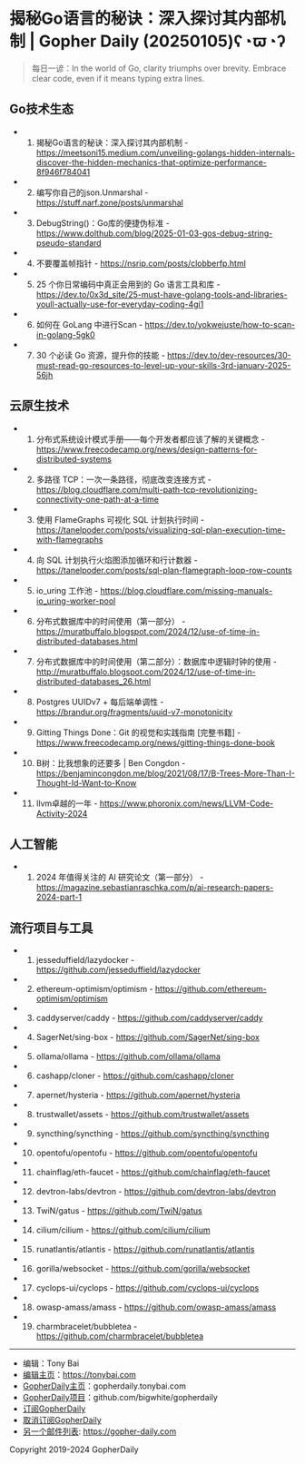 # 揭秘Go语言的秘诀：深入探讨其内部机制 | Gopher Daily (20250105)ʕ◔ϖ◔ʔ

>每日一谚：In the world of Go, clarity triumphs over brevity. Embrace clear code, even if it means typing extra lines.

## Go技术生态


- 1. 揭秘Go语言的秘诀：深入探讨其内部机制 - https://meetsoni15.medium.com/unveiling-golangs-hidden-internals-discover-the-hidden-mechanics-that-optimize-performance-8f946f784041

- 2. 编写你自己的json.Unmarshal - https://stuff.narf.zone/posts/unmarshal

- 3. DebugString()：Go库的便捷伪标准 - https://www.dolthub.com/blog/2025-01-03-gos-debug-string-pseudo-standard

- 4. 不要覆盖帧指针 - https://nsrip.com/posts/clobberfp.html

- 5.  25 个你日常编码中真正会用到的 Go 语言工具和库 - https://dev.to/0x3d_site/25-must-have-golang-tools-and-libraries-youll-actually-use-for-everyday-coding-4gi1

- 6. 如何在 GoLang 中进行Scan - https://dev.to/yokwejuste/how-to-scan-in-golang-5gk0

- 7. 30 个必读 Go 资源，提升你的技能 - https://dev.to/dev-resources/30-must-read-go-resources-to-level-up-your-skills-3rd-january-2025-56jh


## 云原生技术


- 1. 分布式系统设计模式手册——每个开发者都应该了解的关键概念 - https://www.freecodecamp.org/news/design-patterns-for-distributed-systems

- 2. 多路径 TCP：一次一条路径，彻底改变连接方式 - https://blog.cloudflare.com/multi-path-tcp-revolutionizing-connectivity-one-path-at-a-time

- 3. 使用 FlameGraphs 可视化 SQL 计划执行时间 - https://tanelpoder.com/posts/visualizing-sql-plan-execution-time-with-flamegraphs

- 4. 向 SQL 计划执行火焰图添加循环和行计数器 - https://tanelpoder.com/posts/sql-plan-flamegraph-loop-row-counts

- 5. io_uring 工作池 - https://blog.cloudflare.com/missing-manuals-io_uring-worker-pool

- 6. 分布式数据库中的时间使用（第一部分） - https://muratbuffalo.blogspot.com/2024/12/use-of-time-in-distributed-databases.html

- 7. 分布式数据库中的时间使用（第二部分）：数据库中逻辑时钟的使用 - http://muratbuffalo.blogspot.com/2024/12/use-of-time-in-distributed-databases_26.html

- 8. Postgres UUIDv7 &#43; 每后端单调性 - https://brandur.org/fragments/uuid-v7-monotonicity

- 9. Gitting Things Done：Git 的视觉和实践指南 [完整书籍] - https://www.freecodecamp.org/news/gitting-things-done-book

- 10. B树：比我想象的还要多 | Ben Congdon - https://benjamincongdon.me/blog/2021/08/17/B-Trees-More-Than-I-Thought-Id-Want-to-Know

- 11. llvm卓越的一年 - https://www.phoronix.com/news/LLVM-Code-Activity-2024


## 人工智能


- 1. 2024 年值得关注的 AI 研究论文（第一部分） - https://magazine.sebastianraschka.com/p/ai-research-papers-2024-part-1


## 流行项目与工具


- 1. jesseduffield/lazydocker - https://github.com/jesseduffield/lazydocker

- 2. ethereum-optimism/optimism - https://github.com/ethereum-optimism/optimism

- 3. caddyserver/caddy - https://github.com/caddyserver/caddy

- 4. SagerNet/sing-box - https://github.com/SagerNet/sing-box

- 5. ollama/ollama - https://github.com/ollama/ollama

- 6. cashapp/cloner - https://github.com/cashapp/cloner

- 7. apernet/hysteria - https://github.com/apernet/hysteria

- 8. trustwallet/assets - https://github.com/trustwallet/assets

- 9. syncthing/syncthing - https://github.com/syncthing/syncthing

- 10. opentofu/opentofu - https://github.com/opentofu/opentofu

- 11. chainflag/eth-faucet - https://github.com/chainflag/eth-faucet

- 12. devtron-labs/devtron - https://github.com/devtron-labs/devtron

- 13. TwiN/gatus - https://github.com/TwiN/gatus

- 14. cilium/cilium - https://github.com/cilium/cilium

- 15. runatlantis/atlantis - https://github.com/runatlantis/atlantis

- 16. gorilla/websocket - https://github.com/gorilla/websocket

- 17. cyclops-ui/cyclops - https://github.com/cyclops-ui/cyclops

- 18. owasp-amass/amass - https://github.com/owasp-amass/amass

- 19. charmbracelet/bubbletea - https://github.com/charmbracelet/bubbletea


----

- 编辑：Tony Bai
- [编辑主页](https://tonybai.com)：https://tonybai.com
- [GopherDaily主页](https://gopherdaily.tonybai.com)：gopherdaily.tonybai.com
- [GopherDaily项目](https://github.com/bigwhite/gopherdaily)：github.com/bigwhite/gopherdaily
- [订阅GopherDaily](https://gopherdaily.tonybai.com/subscribe)
- [取消订阅GopherDaily](https://gopherdaily.tonybai.com/unsubscribe)
- [另一个邮件列表](https://gopher-daily.com): https://gopher-daily.com

Copyright 2019-2024 GopherDaily
